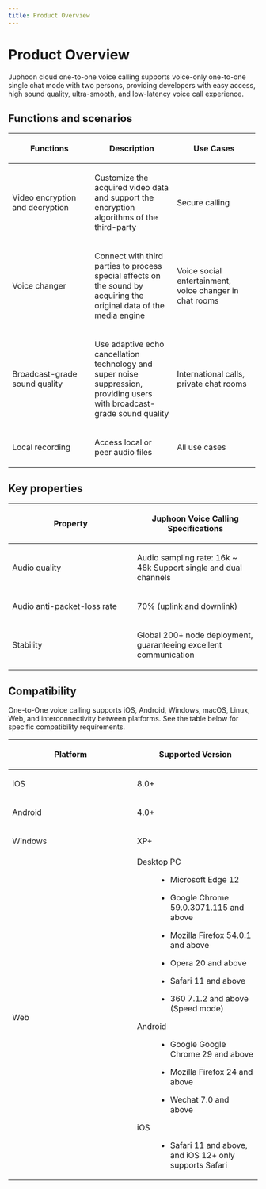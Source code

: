 ```yaml
---
title: Product Overview
---
```

# Product Overview

Juphoon cloud one-to-one voice calling supports voice-only one-to-one
single chat mode with two persons, providing developers with easy
access, high sound quality, ultra-smooth, and low-latency voice call
experience.

## Functions and scenarios

<table style="width:99%;">
<colgroup>
<col style="width: 33%" />
<col style="width: 33%" />
<col style="width: 33%" />
</colgroup>
<thead>
<tr class="header">
<th><p>Functions</p></th>
<th><p>Description</p></th>
<th><p>Use Cases</p></th>
</tr>
</thead>
<tbody>
<tr class="odd">
<td><p>Video encryption and decryption</p></td>
<td><p>Customize the acquired video data and support the encryption algorithms of the third-party</p></td>
<td><p>Secure calling</p></td>
</tr>
<tr class="even">
<td><p>Voice changer</p></td>
<td><p>Connect with third parties to process special effects on the sound by acquiring the original data of the media engine</p></td>
<td><p>Voice social entertainment, voice changer in chat rooms</p></td>
</tr>
<tr class="odd">
<td><p>Broadcast-grade sound quality</p></td>
<td><p>Use adaptive echo cancellation technology and super noise suppression, providing users with broadcast-grade sound quality</p></td>
<td><p>International calls, private chat rooms</p></td>
</tr>
<tr class="even">
<td><p>Local recording</p></td>
<td><p>Access local or peer audio files</p></td>
<td><p>All use cases</p></td>
</tr>
</tbody>
</table>

## Key properties

<table>
<colgroup>
<col style="width: 50%" />
<col style="width: 50%" />
</colgroup>
<thead>
<tr class="header">
<th><p>Property</p></th>
<th><p>Juphoon Voice Calling Specifications</p></th>
</tr>
</thead>
<tbody>
<tr class="odd">
<td><p>Audio quality</p></td>
<td><p>Audio sampling rate: 16k ~ 48k Support single and dual channels</p></td>
</tr>
<tr class="even">
<td><p>Audio anti-packet-loss rate</p></td>
<td><p>70% (uplink and downlink)</p></td>
</tr>
<tr class="odd">
<td><p>Stability</p></td>
<td><p>Global 200+ node deployment, guaranteeing excellent communication</p></td>
</tr>
</tbody>
</table>

## Compatibility

One-to-One voice calling supports iOS, Android, Windows, macOS, Linux,
Web, and interconnectivity between platforms. See the table below for
specific compatibility requirements.

<table>
<colgroup>
<col style="width: 50%" />
<col style="width: 50%" />
</colgroup>
<thead>
<tr class="header">
<th><p>Platform</p></th>
<th><p>Supported Version</p></th>
</tr>
</thead>
<tbody>
<tr class="odd">
<td><p>iOS</p></td>
<td><p>8.0+</p></td>
</tr>
<tr class="even">
<td><p>Android</p></td>
<td><p>4.0+</p></td>
</tr>
<tr class="odd">
<td><p>Windows</p></td>
<td><p>XP+</p></td>
</tr>
<tr class="even">
<td><p>Web</p></td>
<td><dl>
<dt>Desktop PC</dt>
<dd><ul>
<li><p>Microsoft Edge 12</p></li>
<li><p>Google Chrome 59.0.3071.115 and above</p></li>
<li><p>Mozilla Firefox 54.0.1 and above</p></li>
<li><p>Opera 20 and above</p></li>
<li><p>Safari 11 and above</p></li>
<li><p>360 7.1.2 and above (Speed mode)</p></li>
</ul>
</dd>
<dt>Android</dt>
<dd><ul>
<li><p>Google Google Chrome 29 and above</p></li>
<li><p>Mozilla Firefox 24 and above</p></li>
<li><p>Wechat 7.0 and above</p></li>
</ul>
</dd>
<dt>iOS</dt>
<dd><ul>
<li><p>Safari 11 and above, and iOS 12+ only supports Safari</p></li>
</ul>
</dd>
</dl></td>
</tr>
</tbody>
</table>
